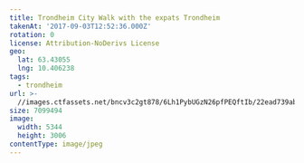 ```yaml
---
title: Trondheim City Walk with the expats Trondheim
takenAt: '2017-09-03T12:52:36.000Z'
rotation: 0
license: Attribution-NoDerivs License
geo:
  lat: 63.43055
  lng: 10.406238
tags:
  - trondheim
url: >-
  //images.ctfassets.net/bncv3c2gt878/6Lh1PybUGzN26pfPEQftIb/22ead739ab7473942df0cc7dd7a82f34/trondheim-city-walk-with-the-expats-trondheim_36200229843_o
size: 7099494
image:
  width: 5344
  height: 3006
contentType: image/jpeg
---
```


